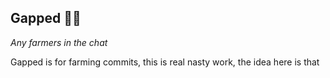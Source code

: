## Gapped 🧑‍🌾

*Any farmers in the chat*

Gapped is for farming commits, this is real nasty work, the idea here is that 
